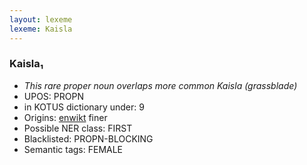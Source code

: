 ```yaml
---
layout: lexeme
lexeme: Kaisla
---
```


###  Kaisla₁

* _This rare proper noun overlaps more common *Kaisla* (grassblade)_
* UPOS:  PROPN
* in KOTUS dictionary under:  9
* Origins: [enwikt](https://en.wiktionary.org/wiki/Kaisla) finer 
* Possible NER class:  FIRST
* Blacklisted:  PROPN-BLOCKING
* Semantic tags:  FEMALE

